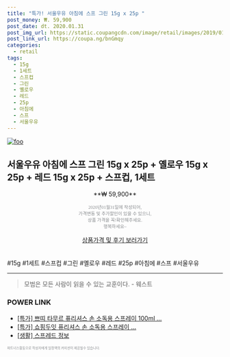 ```yaml
--- 
title: "특가! 서울우유 아침에 스프 그린 15g x 25p " 
post_money: ₩. 59,900 
post_date: dt. 2020.01.31 
post_img_url: https://static.coupangcdn.com/image/retail/images/2019/01/14/15/9/395a0d3d-1403-4d00-8041-98aa5069a914.jpg 
post_link_url: https://coupa.ng/bnGmqy 
categories: 
  - retail 
tags: 
  - 15g 
  - 1세트 
  - 스프컵 
  - 그린 
  - 옐로우 
  - 레드 
  - 25p 
  - 아침에 
  - 스프 
  - 서울우유 
--- 
```

[![foo](https://static.coupangcdn.com/image/retail/images/2019/01/14/15/9/395a0d3d-1403-4d00-8041-98aa5069a914.jpg)](https://coupa.ng/bnGmqy) 

## 서울우유 아침에 스프 그린 15g x 25p + 옐로우 15g x 25p + 레드 15g x 25p + 스프컵, 1세트 
<p style="text-align: center;">**₩ 59,900**</p> 
<p style="text-align: center;"><span style="color: #898c8f; font-family: Georgia,Times,serif; font-size: 0.75em;">2020년01월31일에 작성되어, <br>가격변동 및 추가할인이 있을 수 있으니,<br> 상품 가격을 꼭!확인해주세요.<br>행복하세요~</span> 
</p>	 
<div markdown="0" style="text-align: center;"><a href="https://coupa.ng/bnGmqy" class="btn btn--success">상품가격 및 후기 보러가기</a></div> 
<br><br> 
  #15g #1세트 #스프컵 #그린 #옐로우 #레드 #25p #아침에 #스프 #서울우유 
<hr> 

> 모범은 모든 사람이 읽을 수 있는 교훈이다. - 웨스트 


### POWER LINK

* <a href="https://blog.naver.com/santokki14/221790030708" target="_blank">[특가] 쁘띠 타무르 퓨리셔스 손 소독용 스프레이 100ml ...</a>
* <a href="https://blog.naver.com/santokki14/221789120928" target="_blank">[특가] 쇼핑두잇 퓨리셔스 손 소독용 스프레이 ...</a>
* <a href="https://blog.naver.com/fasyy4321/221761849215" target="_blank"> [생활] 스프레드 정보 </a>

<span style="color: #898c8f; font-family: Georgia,Times,serif; font-size: 0.55em;">파트너스활동으로 작성자에게 일정액의 커미션이 제공될수 있습니다.</span> 
